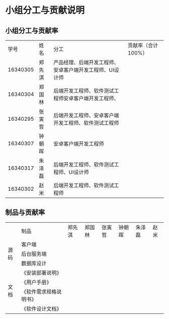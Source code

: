 <h1>小组分工与贡献说明</h1>
<h2>小组分工与贡献率</h2>
<table>
    <tr>
        <td>学号</td>
        <td>姓名</td>
        <td>分工</td>
        <td>贡献率（合计100%）</td>
    </tr>
    <tr>
        <td>16340305</td>
        <td>郑先淇</td>
        <td>产品经理、后端开发工程师、安卓客户端开发工程师、UI设计师</td>
        <td></td>
    </tr>
    <tr>
        <td>16340304</td>
        <td>郑国林</td>
        <td>后端开发工程师、软件测试工程师安卓客户端开发工程师、</td>
        <td></td>
    </tr>
    <tr>
        <td>16340295</td>
        <td>张寅哲</td>
        <td>后端开发工程师、安卓客户端开发工程师、软件测试工程师</td>
        <td></td>
    </tr>
    <tr>
        <td>16340307</td>
        <td>钟朝晖</td>
        <td>安卓客户端开发工程师</td>
        <td></td>
    </tr>
    <tr>
        <td>16340317</td>
        <td>朱泽磊</td>
        <td>后端开发工程师、软件测试工程师、UI设计师</td>
        <td></td>
    </tr>
    <tr>
        <td>16340302</td>
        <td>赵米</td>
        <td>后端开发工程师、软件测试工程师</td>
        <td></td>
    </tr>
</table>

<h2>制品与贡献率</h2>
<table>
    <tr>
        <td></td>
        <td>制品</td>
        <td>郑先淇</td>
        <td>郑国林</td>
        <td>张寅哲</td>
        <td>钟朝晖</td>
        <td>朱泽磊</td>
        <td>赵米</td>
    </tr>
    <tr>
        <td rowspan="3">源码</td>
        <td>客户端</td>
        <td></td>
        <td></td>
        <td></td>
        <td></td>
        <td></td>
        <td></td>
    </tr>
    <tr>
        <td>后台服务端</td>
        <td></td>
        <td></td>
        <td></td>
        <td></td>
        <td></td>
        <td></td>
    </tr>
    <tr>
        <td>数据库设计</td>
        <td></td>
        <td></td>
        <td></td>
        <td></td>
        <td></td>
        <td></td>
    </tr>
    <tr>
        <td rowspan="4">文档</td>
        <td>《安装部署说明》</td>
        <td></td>
        <td></td>
        <td></td>
        <td></td>
        <td></td>
        <td></td>
    </tr>
    <tr>
        <td>《用户手册》</td>
        <td></td>
        <td></td>
        <td></td>
        <td></td>
        <td></td>
        <td></td>
    </tr>
    <tr>
        <td>《软件需求规格说明书》</td>
        <td></td>
        <td></td>
        <td></td>
        <td></td>
        <td></td>
        <td></td>
    </tr>
    <tr>
        <td>《软件设计文档》</td>
        <td></td>
        <td></td>
        <td></td>
        <td></td>
        <td></td>
        <td></td>
    </tr>
</table>